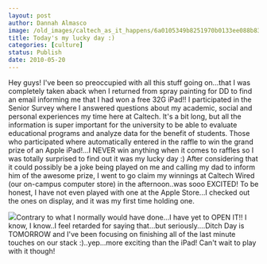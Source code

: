 ```yaml
---
layout: post
author: Dannah Almasco
image: /old_images/caltech_as_it_happens/6a0105349b8251970b0133ee088b83970b.jpg
title: Today's my lucky day :)
categories: [culture]
status: Publish
date: 2010-05-20
---
```


Hey guys!
I've been so preoccupied with all this stuff going on...that I was completely taken aback when I returned from spray painting for DD to find an email informing me that I had won a free 32G iPad!!
I participated in the Senior Survey where I answered questions about my academic, social and personal experiences my time here at Caltech. It's a bit long, but all the information is super important for the university to be able to evaluate educational programs and analyze data for the benefit of students. Those who participated where automatically entered in the raffle to win the grand prize of an Apple iPad!...I NEVER win anything when it comes to raffles so I was totally surprised to find out it was my lucky day :)
After considering that it could possibly be a joke being played on me and calling my dad to inform him of the awesome prize, I went to go claim my winnings at Caltech Wired (our on-campus computer store) in the afternoon..was sooo EXCITED!
To be honest, I have not even played with one at the Apple Store...I checked out the ones on display, and it was my first time holding one.


![](/old_images/caltech_as_it_happens/6a0105349b8251970b01348139a4dc970c.jpg)Contrary to what I normally would have done...I have yet to OPEN IT!! I know, I know..I feel retarded for saying that...but seriously....Ditch Day is TOMORROW and I've been focusing on finishing all of the last minute touches on our stack :)..yep...more exciting than the iPad!
Can't wait to play with it though!
